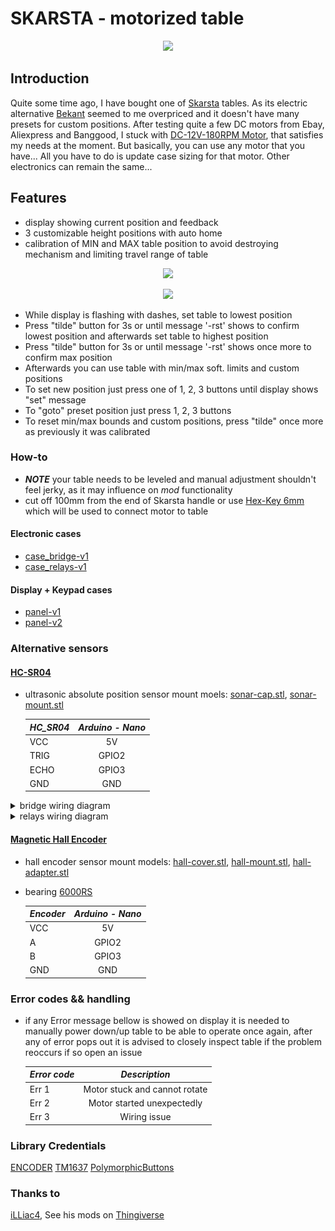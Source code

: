 # SKARSTA - motorized table

<p align="center">
    <img src="https://www.ikea.com/us/en/images/products/skarsta-desk-sit-stand-white__0777623_PE758665_S4.JPG"/>
</p>

## Introduction

Quite some time ago, I have bought one of [Skarsta](https://www.ikea.com/us/en/p/skarsta-desk-sit-stand-white-s89324812/) tables. As its electric alternative [Bekant](https://www.ikea.com/us/en/p/bekant-desk-sit-stand-black-stained-ash-veneer-black-s29282221/) seemed to me overpriced and it doesn't have many presets for custom positions.
After testing quite a few DC motors from Ebay, Aliexpress and Banggood, I stuck with [DC-12V-180RPM Motor](https://www.banggood.com/DC-12V-180RPM-Geared-Motor-High-Torque-Gear-Reducer-Motor-p-1068573.html?p=7W02096203810201609O&stayold=1&curwarehouse=CN), that satisfies my needs at the moment. But basically, you can use any motor that you have... All you have to do is update case sizing for that motor. Other electronics can remain the same...

## Features

- display showing current position and feedback
- 3 customizable height positions with auto home
- calibration of MIN and MAX table position to avoid destroying mechanism and limiting travel range of table

<p align="center">
    <a href="https://www.youtube.com/watch?v=pk-jIIXeZvs">
        <img src="https://img.youtube.com/vi/pk-jIIXeZvs/0.jpg"/>
    </a>
</p>

<p align="center">
    <a href="https://www.youtube.com/watch?v=a_JpCyb1K0Y">
        <img src="https://img.youtube.com/vi/a_JpCyb1K0Y/0.jpg"/>
    </a>
</p>

- While display is flashing with dashes, set table to lowest position
- Press "tilde" button for 3s or until message '-rst' shows to confirm lowest position and afterwards set table to highest position
- Press "tilde" button for 3s or until message '-rst' shows once more to confirm max position
- Afterwards you can use table with min/max soft. limits and custom positions
- To set new position just press one of 1, 2, 3 buttons until display shows "set" message
- To "goto" preset position just press 1, 2, 3 buttons
- To reset min/max bounds and custom positions, press "tilde" once more as previously it was calibrated

### How-to

- **_NOTE_** your table needs to be leveled and manual adjustment shouldn't feel jerky, as it may influence on _mod_ functionality
- cut off 100mm from the end of Skarsta handle or use [Hex-Key 6mm](https://www.ebay.com/itm/1-5mm-24mm-ALLEN-BALL-POINT-END-LONG-ARM-HEX-KEY-WRENCH-METRIC-ALLEN-KEY/182563068986) which will be used to connect motor to table

#### Electronic cases

- [case_bridge-v1](./docs/case_bridge-v1.md)
- [case_relays-v1](./docs/case_relays-v1.md)

#### Display + Keypad cases

- [panel-v1](./docs/panel-v1.md)
- [panel-v2](./docs/panel-v2.md)

### Alternative sensors

#### [HC-SR04](https://www.ebay.com/itm/Ultrasonic-Module-HC-SR04-Distance-Measuring-Transducer-Sensor-for-Arduino/271107439777?hash=item3f1f433ca1:g:g10AAOxyFrNRxF5k)

- ultrasonic absolute position sensor mount moels: [sonar-cap.stl](./models/sensor-sonar/sonar-cap.stl), [sonar-mount.stl](./models/sensor-sonar/sonar-mount.stl)

  | _HC_SR04_ | _Arduino - Nano_ |
  | --------- | :--------------: |
  | VCC       |        5V        |
  | TRIG      |      GPIO2       |
  | ECHO      |      GPIO3       |
  | GND       |       GND        |

<details>
  <summary>bridge wiring diagram</summary>
  <p align="center">
    <img src="docs/img/case_bridge-v1/uwiring.png"/>
  </p>
</details>

<details>
  <summary>relays wiring diagram</summary>
  <p align="center">
    <img src="docs/img/case_relays-v1/uwiring.png"/>
  </p>
</details>

#### [Magnetic Hall Encoder](https://www.ebay.com/itm/153185900651)

- hall encoder sensor mount models: [hall-cover.stl](./models/sensor-hall/hall-cover.stl), [hall-mount.stl](./models/sensor-hall/hall-mount.stl), [hall-adapter.stl](./models/sensor-hall/hall-adapter.stl)
- bearing [6000RS](https://www.aliexpress.com/item/32760906008.html?spm=a2g0o.productlist.0.0.53af1000nMVgbk&algo_pvid=fd319bce-6871-47bd-a9dd-8f37f28e3044&algo_expid=fd319bce-6871-47bd-a9dd-8f37f28e3044-2&btsid=0be3743b15935073142805283ed048&ws_ab_test=searchweb0_0,searchweb201602_,searchweb201603_)

  | _Encoder_ | _Arduino - Nano_ |
  | --------- | :--------------: |
  | VCC       |        5V        |
  | A         |      GPIO2       |
  | B         |      GPIO3       |
  | GND       |       GND        |


### Error codes && handling

- if any Error message bellow is showed on display it is needed to manually power down/up table to be able to operate once again,
  after any of error pops out it is advised to closely inspect table if the problem reoccurs if so open an issue

  | _Error code_ |         _Description_         |
  | ------------ | :---------------------------: |
  | Err 1        | Motor stuck and cannot rotate |
  | Err 2        |  Motor started unexpectedly   |
  | Err 3        |         Wiring issue          |

### Library Credentials

[ENCODER](https://github.com/buxtronix/arduino/tree/master/libraries/Rotary)
[TM1637](https://github.com/Seeed-Studio/Grove_4Digital_Display)
[PolymorphicButtons](https://github.com/JCWentzel/PolymorphicButtons.git)

### Thanks to

[iLLiac4](https://github.com/iLLiac4), See his mods on [Thingiverse](https://www.thingiverse.com/thing:3227567)
